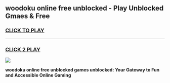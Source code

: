
## woodoku online free unblocked - Play Unblocked Gmaes & Free
<h3>
<a href="https://news.freeplayer.one?title=woodoku_online_free_unblocked&ref=16F">CLICK TO PLAY</a></h3>
<hr>

<h3>
<a href="https://news.freeplayer.one?title=woodoku_online_free_unblocked&ref=16F">CLICK 2 PLAY</a>
  
</h3>

<a href="https://news.freeplayer.one?title=woodoku_online_free_unblocked&ref=16F/"><img src="https://clearcache.store/games.png"></a>


**woodoku online free unblocked games unblocked: Your Gateway to Fun and Accessible Online Gaming**
